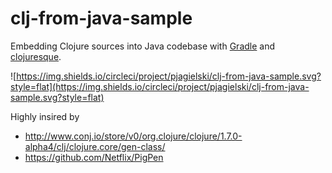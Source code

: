 # clj-from-java-sample
Embedding Clojure sources into Java codebase with [Gradle](http://gradle.org) and [clojuresque](https://github.com/clojuresque/clojuresque).

![https://img.shields.io/circleci/project/pjagielski/clj-from-java-sample.svg?style=flat](https://img.shields.io/circleci/project/pjagielski/clj-from-java-sample.svg?style=flat)

Highly insired by
- http://www.conj.io/store/v0/org.clojure/clojure/1.7.0-alpha4/clj/clojure.core/gen-class/
- https://github.com/Netflix/PigPen
